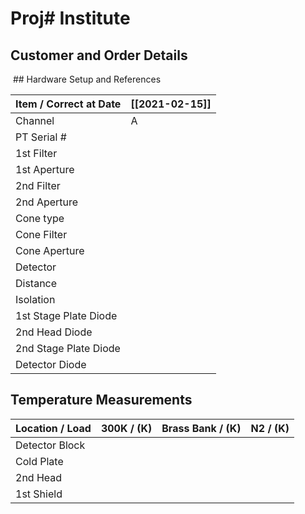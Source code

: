 # Proj# Institute

## Customer and Order Details

 ## Hardware Setup and References 

| Item / Correct at Date | [[2021-02-15]] |
| ---------------------- | -------------- |
| Channel                | A              | 
| PT Serial #            |                |
| 1st Filter             |                |
| 1st Aperture           |                |
| 2nd Filter             |                |
| 2nd Aperture           |                |
| Cone type              |                |
| Cone Filter            |                |
| Cone Aperture          |                |
| Detector               |                |
| Distance               |                |
| Isolation              |                |
| 1st Stage Plate Diode  |                |
| 2nd Head Diode         |                |
| 2nd Stage Plate Diode  |                |
| Detector Diode         |                |

## Temperature Measurements


| Location / Load | 300K / (K) | Brass Bank / (K) | N2 / (K) |
| --------------- | ---------- | ---------------- | -------- |
| Detector Block  |            |                  |          |
| Cold Plate      |            |                  |          |
| 2nd Head        |            |                  |          |
| 1st Shield      |            |                  |          |

 
 
